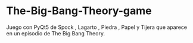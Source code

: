 # The-Big-Bang-Theory-game
Juego con PyQt5 de Spock , Lagarto , Piedra , Papel y Tijera que aparece en un episodio de The Big Bang Theory.
